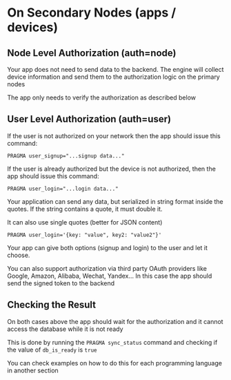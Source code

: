 On Secondary Nodes (apps / devices)
===================================


Node Level Authorization (auth=node)
------------------------------------

Your app does not need to send data to the backend. The engine will collect device information and send them to
the authorization logic on the primary nodes

The app only needs to verify the authorization as described below


User Level Authorization (auth=user)
------------------------------------

If the user is not authorized on your network then the app should issue this command:

    PRAGMA user_signup="...signup data..."

If the user is already authorized but the device is not authorized, then the app should issue this command:

    PRAGMA user_login="...login data..."

Your application can send any data, but serialized in string format inside the quotes. If the string contains a quote, it must double it.

It can also use single quotes (better for JSON content)

    PRAGMA user_login='{key: "value", key2: "value2"}'

Your app can give both options (signup and login) to the user and let it choose.

You can also support authorization via third party OAuth providers like Google, Amazon, Alibaba, Wechat, Yandex...
In this case the app should send the signed token to the backend


Checking the Result
-------------------

On both cases above the app should wait for the authorization and it cannot access the database while it is not ready

This is done by running the `PRAGMA sync_status` command and checking if the value of `db_is_ready` is `true`

You can check examples on how to do this for each programming language in another section
